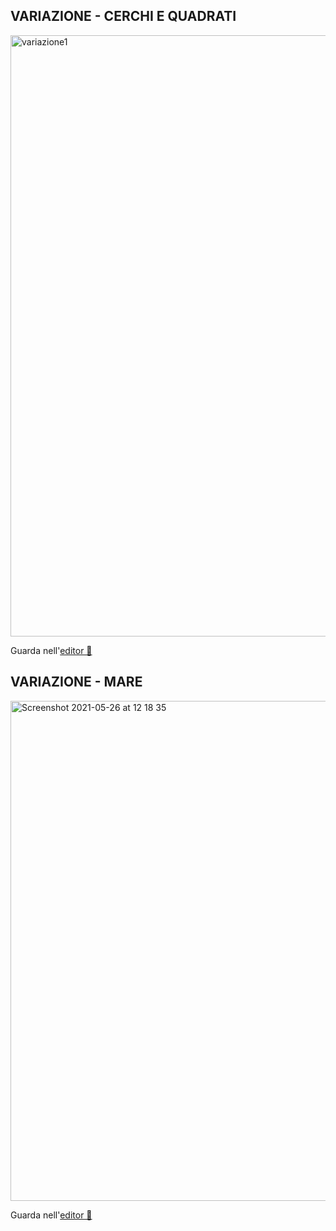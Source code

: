 ## VARIAZIONE - CERCHI E QUADRATI

<img width="962" alt="variazione1" src="https://user-images.githubusercontent.com/63911437/111886915-cdde4c00-89d1-11eb-98ff-6713f8138027.png">

Guarda nell'[editor 👾 ](https://editor.p5js.org/lfaraci/sketches/sZT6WK3lX)


## VARIAZIONE - MARE

<img width="800" alt="Screenshot 2021-05-26 at 12 18 35" src="https://user-images.githubusercontent.com/63911437/121263302-b4a0b980-c8b5-11eb-9c44-4c057afd0888.png">

Guarda nell'[editor 👾 ](https://editor.p5js.org/lfaraci/full/t5WhL8Rcn)
